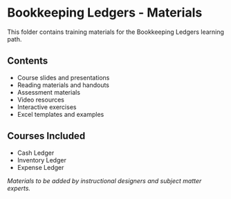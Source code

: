 # Bookkeeping Ledgers - Materials

This folder contains training materials for the Bookkeeping Ledgers learning path.

## Contents
- Course slides and presentations
- Reading materials and handouts
- Assessment materials
- Video resources
- Interactive exercises
- Excel templates and examples

## Courses Included
- Cash Ledger
- Inventory Ledger
- Expense Ledger

*Materials to be added by instructional designers and subject matter experts.*